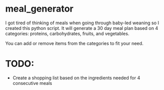 # meal_generator

I got tired of thinking of meals when going through baby-led weaning so I created this python script. It will generate a 30 day meal plan based on 4 categories: proteins, carbohydrates, fruits, and vegetables.

You can add or remove items from the categories to fit your need.

# TODO:
- Create a shopping list based on the ingredients needed for 4 consecutive meals
